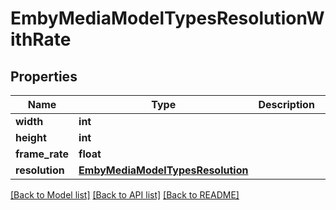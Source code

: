 # EmbyMediaModelTypesResolutionWithRate

## Properties
Name | Type | Description | Notes
------------ | ------------- | ------------- | -------------
**width** | **int** |  | [optional] 
**height** | **int** |  | [optional] 
**frame_rate** | **float** |  | [optional] 
**resolution** | [**EmbyMediaModelTypesResolution**](EmbyMediaModelTypesResolution.md) |  | [optional] 

[[Back to Model list]](../README.md#documentation-for-models) [[Back to API list]](../README.md#documentation-for-api-endpoints) [[Back to README]](../README.md)

